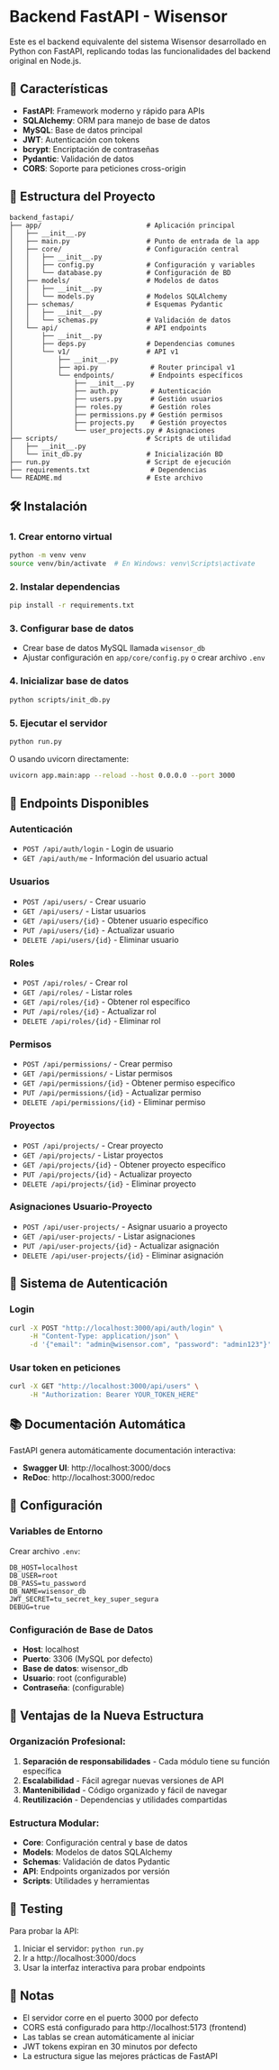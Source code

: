 # Backend FastAPI - Wisensor

Este es el backend equivalente del sistema Wisensor desarrollado en Python con FastAPI, replicando todas las funcionalidades del backend original en Node.js.

## 🚀 Características

- **FastAPI**: Framework moderno y rápido para APIs
- **SQLAlchemy**: ORM para manejo de base de datos
- **MySQL**: Base de datos principal
- **JWT**: Autenticación con tokens
- **bcrypt**: Encriptación de contraseñas
- **Pydantic**: Validación de datos
- **CORS**: Soporte para peticiones cross-origin

## 📁 Estructura del Proyecto

```
backend_fastapi/
├── app/                          # Aplicación principal
│   ├── __init__.py
│   ├── main.py                   # Punto de entrada de la app
│   ├── core/                     # Configuración central
│   │   ├── __init__.py
│   │   ├── config.py             # Configuración y variables
│   │   └── database.py           # Configuración de BD
│   ├── models/                   # Modelos de datos
│   │   ├── __init__.py
│   │   └── models.py             # Modelos SQLAlchemy
│   ├── schemas/                  # Esquemas Pydantic
│   │   ├── __init__.py
│   │   └── schemas.py            # Validación de datos
│   └── api/                      # API endpoints
│       ├── __init__.py
│       ├── deps.py               # Dependencias comunes
│       └── v1/                   # API v1
│           ├── __init__.py
│           ├── api.py             # Router principal v1
│           └── endpoints/         # Endpoints específicos
│               ├── __init__.py
│               ├── auth.py        # Autenticación
│               ├── users.py       # Gestión usuarios
│               ├── roles.py       # Gestión roles
│               ├── permissions.py # Gestión permisos
│               ├── projects.py    # Gestión proyectos
│               └── user_projects.py # Asignaciones
├── scripts/                      # Scripts de utilidad
│   ├── __init__.py
│   └── init_db.py                # Inicialización BD
├── run.py                        # Script de ejecución
├── requirements.txt               # Dependencias
└── README.md                     # Este archivo
```

## 🛠️ Instalación

### 1. Crear entorno virtual
```bash
python -m venv venv
source venv/bin/activate  # En Windows: venv\Scripts\activate
```

### 2. Instalar dependencias
```bash
pip install -r requirements.txt
```

### 3. Configurar base de datos
- Crear base de datos MySQL llamada `wisensor_db`
- Ajustar configuración en `app/core/config.py` o crear archivo `.env`

### 4. Inicializar base de datos
```bash
python scripts/init_db.py
```

### 5. Ejecutar el servidor
```bash
python run.py
```

O usando uvicorn directamente:
```bash
uvicorn app.main:app --reload --host 0.0.0.0 --port 3000
```

## 📡 Endpoints Disponibles

### Autenticación
- `POST /api/auth/login` - Login de usuario
- `GET /api/auth/me` - Información del usuario actual

### Usuarios
- `POST /api/users/` - Crear usuario
- `GET /api/users/` - Listar usuarios
- `GET /api/users/{id}` - Obtener usuario específico
- `PUT /api/users/{id}` - Actualizar usuario
- `DELETE /api/users/{id}` - Eliminar usuario

### Roles
- `POST /api/roles/` - Crear rol
- `GET /api/roles/` - Listar roles
- `GET /api/roles/{id}` - Obtener rol específico
- `PUT /api/roles/{id}` - Actualizar rol
- `DELETE /api/roles/{id}` - Eliminar rol

### Permisos
- `POST /api/permissions/` - Crear permiso
- `GET /api/permissions/` - Listar permisos
- `GET /api/permissions/{id}` - Obtener permiso específico
- `PUT /api/permissions/{id}` - Actualizar permiso
- `DELETE /api/permissions/{id}` - Eliminar permiso

### Proyectos
- `POST /api/projects/` - Crear proyecto
- `GET /api/projects/` - Listar proyectos
- `GET /api/projects/{id}` - Obtener proyecto específico
- `PUT /api/projects/{id}` - Actualizar proyecto
- `DELETE /api/projects/{id}` - Eliminar proyecto

### Asignaciones Usuario-Proyecto
- `POST /api/user-projects/` - Asignar usuario a proyecto
- `GET /api/user-projects/` - Listar asignaciones
- `PUT /api/user-projects/{id}` - Actualizar asignación
- `DELETE /api/user-projects/{id}` - Eliminar asignación

## 🔐 Sistema de Autenticación

### Login
```bash
curl -X POST "http://localhost:3000/api/auth/login" \
     -H "Content-Type: application/json" \
     -d '{"email": "admin@wisensor.com", "password": "admin123"}'
```

### Usar token en peticiones
```bash
curl -X GET "http://localhost:3000/api/users" \
     -H "Authorization: Bearer YOUR_TOKEN_HERE"
```

## 📚 Documentación Automática

FastAPI genera automáticamente documentación interactiva:
- **Swagger UI**: http://localhost:3000/docs
- **ReDoc**: http://localhost:3000/redoc

## 🔧 Configuración

### Variables de Entorno
Crear archivo `.env`:
```env
DB_HOST=localhost
DB_USER=root
DB_PASS=tu_password
DB_NAME=wisensor_db
JWT_SECRET=tu_secret_key_super_segura
DEBUG=true
```

### Configuración de Base de Datos
- **Host**: localhost
- **Puerto**: 3306 (MySQL por defecto)
- **Base de datos**: wisensor_db
- **Usuario**: root (configurable)
- **Contraseña**: (configurable)

## 🚀 Ventajas de la Nueva Estructura

### Organización Profesional:
1. **Separación de responsabilidades** - Cada módulo tiene su función específica
2. **Escalabilidad** - Fácil agregar nuevas versiones de API
3. **Mantenibilidad** - Código organizado y fácil de navegar
4. **Reutilización** - Dependencias y utilidades compartidas

### Estructura Modular:
- **Core**: Configuración central y base de datos
- **Models**: Modelos de datos SQLAlchemy
- **Schemas**: Validación de datos Pydantic
- **API**: Endpoints organizados por versión
- **Scripts**: Utilidades y herramientas

## 🧪 Testing

Para probar la API:
1. Iniciar el servidor: `python run.py`
2. Ir a http://localhost:3000/docs
3. Usar la interfaz interactiva para probar endpoints

## 📝 Notas

- El servidor corre en el puerto 3000 por defecto
- CORS está configurado para http://localhost:5173 (frontend)
- Las tablas se crean automáticamente al iniciar
- JWT tokens expiran en 30 minutos por defecto
- La estructura sigue las mejores prácticas de FastAPI 